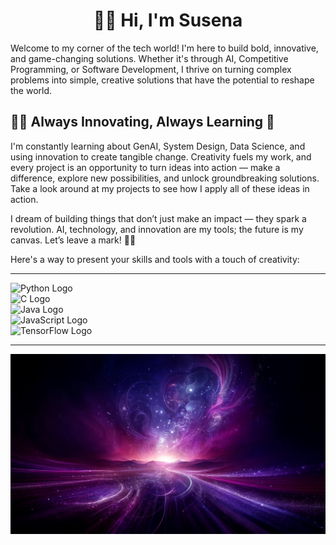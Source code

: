 

<h1 align = "center" > 💜✨ Hi, I'm Susena </h1> 

Welcome to my corner of the tech world! I'm here to build bold, innovative, and game-changing solutions. Whether it's through AI, Competitive Programming, or Software Development, I thrive on turning complex problems into simple, creative solutions that have the potential to reshape the world.

## 💜✨ Always Innovating, Always Learning 🌱
I'm constantly learning about GenAI, System Design, Data Science, and using innovation to create tangible change. Creativity fuels my work, and every project is an opportunity to turn ideas into action — make a difference, explore new possibilities, and unlock groundbreaking solutions.
Take a look around at my projects to see how I apply all of these ideas in action.

I dream of building things that don’t just make an impact — they spark a revolution. AI, technology, and innovation are my tools; the future is my canvas. Let’s leave a mark! 💜✨

Here's a way to present your skills and tools with a touch of creativity:

---

![Python Logo](https://img.shields.io/badge/Python-3776AB?style=for-the-badge&logo=python&logoColor=white)  
![C Logo](https://img.shields.io/badge/C-A8B9CC?style=for-the-badge&logo=c&logoColor=white)  
![Java Logo](https://img.shields.io/badge/Java-007396?style=for-the-badge&logo=java&logoColor=white)  
![JavaScript Logo](https://img.shields.io/badge/JavaScript-F7DF1E?style=for-the-badge&logo=javascript&logoColor=black)  
![TensorFlow Logo](https://img.shields.io/badge/TensorFlow-FF6F00?style=for-the-badge&logo=tensorflow&logoColor=white)  

---
![Pretty Background](WowBg.jpg)
